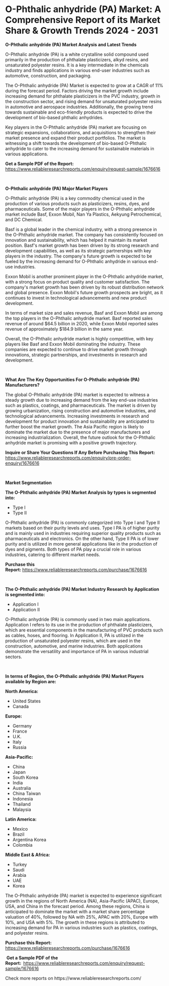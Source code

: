 <p><h1>O-Phthalic anhydride (PA) Market: A Comprehensive Report of its Market Share & Growth Trends 2024 - 2031</h1></p><p><strong>O-Phthalic anhydride (PA) Market Analysis and Latest Trends</strong></p>
<p><p>O-Phthalic anhydride (PA) is a white crystalline solid compound used primarily in the production of phthalate plasticizers, alkyd resins, and unsaturated polyester resins. It is a key intermediate in the chemicals industry and finds applications in various end-user industries such as automotive, construction, and packaging.</p><p>The O-Phthalic anhydride (PA) Market is expected to grow at a CAGR of 11% during the forecast period. Factors driving the market growth include increasing demand for phthalate plasticizers in the PVC industry, growth in the construction sector, and rising demand for unsaturated polyester resins in automotive and aerospace industries. Additionally, the growing trend towards sustainable and eco-friendly products is expected to drive the development of bio-based phthalic anhydrides.</p><p>Key players in the O-Phthalic anhydride (PA) market are focusing on strategic expansions, collaborations, and acquisitions to strengthen their market presence and expand their product portfolios. The market is witnessing a shift towards the development of bio-based O-Phthalic anhydride to cater to the increasing demand for sustainable materials in various applications.</p></p>
<p><strong>Get a Sample PDF of the Report:&nbsp;</strong> <a href="https://www.reliableresearchreports.com/enquiry/request-sample/1676616">https://www.reliableresearchreports.com/enquiry/request-sample/1676616</a></p>
<p>&nbsp;</p>
<p><strong>O-Phthalic anhydride (PA) Major Market Players</strong></p>
<p><p>O-Phthalic anhydride (PA) is a key commodity chemical used in the production of various products such as plasticizers, resins, dyes, and pharmaceuticals. Some of the major players in the O-Phthalic anhydride market include Basf, Exxon Mobil, Nan Ya Plastics, Aekyung Petrochemical, and DC Chemical.</p><p>Basf is a global leader in the chemical industry, with a strong presence in the O-Phthalic anhydride market. The company has consistently focused on innovation and sustainability, which has helped it maintain its market position. Basf's market growth has been driven by its strong research and development capabilities, as well as its strategic partnerships with key players in the industry. The company's future growth is expected to be fueled by the increasing demand for O-Phthalic anhydride in various end-use industries.</p><p>Exxon Mobil is another prominent player in the O-Phthalic anhydride market, with a strong focus on product quality and customer satisfaction. The company's market growth has been driven by its robust distribution network and global presence. Exxon Mobil's future growth prospects are bright, as it continues to invest in technological advancements and new product development.</p><p>In terms of market size and sales revenue, Basf and Exxon Mobil are among the top players in the O-Phthalic anhydride market. Basf reported sales revenue of around $64.5 billion in 2020, while Exxon Mobil reported sales revenue of approximately $184.9 billion in the same year.</p><p>Overall, the O-Phthalic anhydride market is highly competitive, with key players like Basf and Exxon Mobil dominating the industry. These companies are expected to continue to drive market growth through innovations, strategic partnerships, and investments in research and development.</p></p>
<p>&nbsp;</p>
<p><strong>What Are The Key Opportunities For O-Phthalic anhydride (PA) Manufacturers?</strong></p>
<p><p>The global O-Phthalic anhydride (PA) market is expected to witness a steady growth due to increasing demand from the key end-use industries such as plastics, coatings, and pharmaceuticals. The market is driven by growing urbanization, rising construction and automotive industries, and technological advancements. Increasing investments in research and development for product innovation and sustainability are anticipated to further boost the market growth. The Asia Pacific region is likely to dominate the market due to the presence of major manufacturers and increasing industrialization. Overall, the future outlook for the O-Phthalic anhydride market is promising with a positive growth trajectory.</p></p>
<p><strong>Inquire or Share Your Questions If Any Before Purchasing This Report:</strong> <a href="https://www.reliableresearchreports.com/enquiry/pre-order-enquiry/1676616">https://www.reliableresearchreports.com/enquiry/pre-order-enquiry/1676616</a></p>
<p>&nbsp;</p>
<p><strong>Market Segmentation</strong></p>
<p><strong>The O-Phthalic anhydride (PA) Market Analysis by types is segmented into:</strong></p>
<p><ul><li>Type I</li><li>Type II</li></ul></p>
<p><p>O-Phthalic anhydride (PA) is commonly categorized into Type I and Type II markets based on their purity levels and uses. Type I PA is of higher purity and is mainly used in industries requiring superior quality products such as pharmaceuticals and electronics. On the other hand, Type II PA is of lower purity and is utilized in more general applications like in the production of dyes and pigments. Both types of PA play a crucial role in various industries, catering to different market needs.</p></p>
<p><strong>Purchase this Report:&nbsp;</strong><a href="https://www.reliableresearchreports.com/purchase/1676616">https://www.reliableresearchreports.com/purchase/1676616</a></p>
<p>&nbsp;</p>
<p><strong>The O-Phthalic anhydride (PA) Market Industry Research by Application is segmented into:</strong></p>
<p><ul><li>Application I</li><li>Application II</li></ul></p>
<p><p>O-Phthalic anhydride (PA) is commonly used in two main applications. Application I refers to its use in the production of phthalate plasticizers, which are essential components in the manufacturing of PVC products such as cables, hoses, and flooring. In Application II, PA is utilized in the production of unsaturated polyester resins, which are used in the construction, automotive, and marine industries. Both applications demonstrate the versatility and importance of PA in various industrial sectors.</p></p>
<p>&nbsp;</p>
<p><strong>In terms of Region, the O-Phthalic anhydride (PA) Market Players available by Region are:</strong></p>
<p>
    <p> <strong> North America: </strong>
        <ul>
            <li>United States</li>
            <li>Canada</li>
        </ul>
        </p> 
    <p> <strong> Europe: </strong>
        <ul>
            <li>Germany</li>
            <li>France</li>
            <li>U.K.</li>
            <li>Italy</li>
            <li>Russia</li>
        </ul>
        </p> 
    <p> <strong> Asia-Pacific: </strong>
        <ul>
            <li>China</li>
            <li>Japan</li>
            <li>South Korea</li>
            <li>India</li>
            <li>Australia</li>
            <li>China Taiwan</li>
            <li>Indonesia</li>
            <li>Thailand</li>
            <li>Malaysia</li>
        </ul>
        </p> 
    <p> <strong> Latin America: </strong>
        <ul>
            <li>Mexico</li>
            <li>Brazil</li>
            <li>Argentina Korea</li>
            <li>Colombia</li>
        </ul>
        </p> 
    <p> <strong> Middle East & Africa: </strong>
        <ul>
            <li>Turkey</li>
            <li>Saudi</li>
            <li>Arabia</li>
            <li>UAE</li>
            <li>Korea</li>
        </ul>
    </p>
    </p>
<p><p>The O-Phthalic anhydride (PA) market is expected to experience significant growth in the regions of North America (NA), Asia-Pacific (APAC), Europe, USA, and China in the forecast period. Among these regions, China is anticipated to dominate the market with a market share percentage valuation of 40%, followed by NA with 25%, APAC with 20%, Europe with 10%, and USA with 5%. The growth in these regions is attributed to increasing demand for PA in various industries such as plastics, coatings, and polyester resins.</p></p>
<p><strong>Purchase this Report: </strong><a href="https://www.reliableresearchreports.com/purchase/1676616">https://www.reliableresearchreports.com/purchase/1676616</a></p>
<p>&nbsp;<strong>Get a Sample PDF of the Report:&nbsp;&nbsp;</strong><a href="https://www.reliableresearchreports.com/enquiry/request-sample/1676616">https://www.reliableresearchreports.com/enquiry/request-sample/1676616</a></p>
<p><strong></strong></p>
<p>Check more reports on https://www.reliableresearchreports.com/</p>